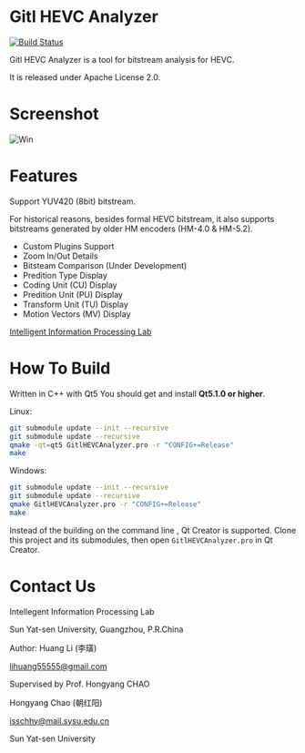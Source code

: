 Gitl HEVC Analyzer
==================

[![Build Status](https://magnum.travis-ci.com/lheric/GitlHEVCAnalyzer.png?token=sr6pzQtq5MTKBqgLtNnz&branch=master)](https://magnum.travis-ci.com/lheric/GitlHEVCAnalyzer)

Gitl HEVC Analyzer is a tool for bitstream analysis for HEVC.

It is released under Apache License 2.0.


Screenshot
==========

![Win](https://github.com/lheric/GitlHEVCAnalyzer/blob/master/screenshots/screenshoot_win.jpg)


Features
========

Support YUV420 (8bit) bitstream.

For historical reasons, besides formal HEVC bitstream, it also supports bitstreams generated by older HM encoders (HM-4.0 & HM-5.2).

<ul>
	<li>Custom Plugins Support</li>
    <li>Zoom In/Out Details</li>
    <li>Bitsteam Comparison (Under Development)</li> 
    <li>Predition Type Display</li>
    <li>Coding Unit (CU) Display</li>
    <li>Predition Unit (PU) Display</li>
    <li>Transform Unit (TU) Display</li>
    <li>Motion Vectors (MV) Display</li>    
</ul>

<a href="http://gitl.sysu.edu.cn">Intelligent Information Processing Lab</a> 

How To Build
============

Written in C++ with Qt5
You should get and install **Qt5.1.0 or higher**.

Linux:
```bash
git submodule update --init --recursive
git submodule update --recursive 
qmake -qt=qt5 GitlHEVCAnalyzer.pro -r "CONFIG+=Release"
make
```

Windows:
```bash
git submodule update --init --recursive
git submodule update --recursive 
qmake GitlHEVCAnalyzer.pro -r "CONFIG+=Release"
make
```

Instead of the building on the command line , Qt Creator is supported. Clone this project and its submodules, then open `GitlHEVCAnalyzer.pro` in Qt Creator.

Contact Us
============
Intellegent Information Processing Lab

Sun Yat-sen University, Guangzhou, P.R.China

Author:
Huang Li (李璜)

lihuang55555@gmail.com


Supervised by Prof. Hongyang CHAO

Hongyang Chao (朝红阳)

isschhy@mail.sysu.edu.cn

Sun Yat-sen University